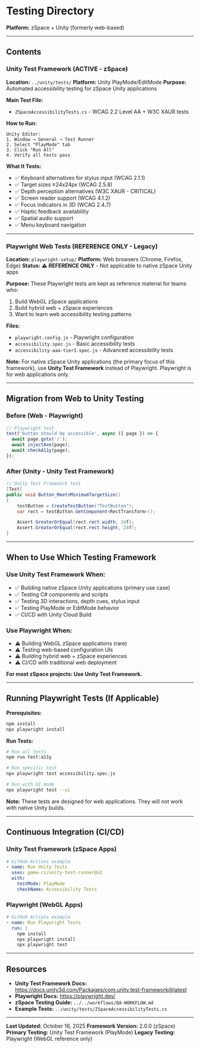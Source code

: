 # Testing Directory

**Platform:** zSpace + Unity (formerly web-based)

---

## Contents

### Unity Test Framework (ACTIVE - zSpace)
**Location:** `../unity/tests/`
**Platform:** Unity PlayMode/EditMode
**Purpose:** Automated accessibility testing for zSpace Unity applications

**Main Test File:**
- `ZSpaceAccessibilityTests.cs` - WCAG 2.2 Level AA + W3C XAUR tests

**How to Run:**
```
Unity Editor:
1. Window → General → Test Runner
2. Select "PlayMode" tab
3. Click "Run All"
4. Verify all tests pass
```

**What It Tests:**
- ✅ Keyboard alternatives for stylus input (WCAG 2.1.1)
- ✅ Target sizes ≥24x24px (WCAG 2.5.8)
- ✅ Depth perception alternatives (W3C XAUR - CRITICAL)
- ✅ Screen reader support (WCAG 4.1.2)
- ✅ Focus indicators in 3D (WCAG 2.4.7)
- ✅ Haptic feedback availability
- ✅ Spatial audio support
- ✅ Menu keyboard navigation

---

### Playwright Web Tests (REFERENCE ONLY - Legacy)
**Location:** `playwright-setup/`
**Platform:** Web browsers (Chrome, Firefox, Edge)
**Status:** ⚠️ **REFERENCE ONLY** - Not applicable to native zSpace Unity apps

**Purpose:**
These Playwright tests are kept as reference material for teams who:
1. Build WebGL zSpace applications
2. Build hybrid web + zSpace experiences
3. Want to learn web accessibility testing patterns

**Files:**
- `playwright.config.js` - Playwright configuration
- `accessibility.spec.js` - Basic accessibility tests
- `accessibility-aaa-tier1.spec.js` - Advanced accessibility tests

**Note:**
For native zSpace Unity applications (the primary focus of this framework), use **Unity Test Framework** instead of Playwright. Playwright is for web applications only.

---

## Migration from Web to Unity Testing

### Before (Web - Playwright)
```javascript
// Playwright test
test('button should be accessible', async ({ page }) => {
  await page.goto('/');
  await injectAxe(page);
  await checkA11y(page);
});
```

### After (Unity - Unity Test Framework)
```csharp
// Unity Test Framework test
[Test]
public void Button_MeetsMinimumTargetSize()
{
    testButton = CreateTestButton("TestButton");
    var rect = testButton.GetComponent<RectTransform>();

    Assert.GreaterOrEqual(rect.rect.width, 24f);
    Assert.GreaterOrEqual(rect.rect.height, 24f);
}
```

---

## When to Use Which Testing Framework

### Use Unity Test Framework When:
- ✅ Building native zSpace Unity applications (primary use case)
- ✅ Testing C# components and scripts
- ✅ Testing 3D interactions, depth cues, stylus input
- ✅ Testing PlayMode or EditMode behavior
- ✅ CI/CD with Unity Cloud Build

### Use Playwright When:
- ⚠️ Building WebGL zSpace applications (rare)
- ⚠️ Testing web-based configuration UIs
- ⚠️ Building hybrid web + zSpace experiences
- ⚠️ CI/CD with traditional web deployment

**For most zSpace projects: Use Unity Test Framework.**

---

## Running Playwright Tests (If Applicable)

**Prerequisites:**
```bash
npm install
npx playwright install
```

**Run Tests:**
```bash
# Run all tests
npm run test:a11y

# Run specific test
npx playwright test accessibility.spec.js

# Run with UI mode
npx playwright test --ui
```

**Note:** These tests are designed for web applications. They will not work with native Unity builds.

---

## Continuous Integration (CI/CD)

### Unity Test Framework (zSpace Apps)
```yaml
# GitHub Actions example
- name: Run Unity Tests
  uses: game-ci/unity-test-runner@v2
  with:
    testMode: PlayMode
    checkName: Accessibility Tests
```

### Playwright (WebGL Apps)
```yaml
# GitHub Actions example
- name: Run Playwright Tests
  run: |
    npm install
    npx playwright install
    npx playwright test
```

---

## Resources

- **Unity Test Framework Docs:** https://docs.unity3d.com/Packages/com.unity.test-framework@latest
- **Playwright Docs:** https://playwright.dev/
- **zSpace Testing Guide:** `../../workflows/QA-WORKFLOW.md`
- **Example Tests:** `../unity/tests/ZSpaceAccessibilityTests.cs`

---

**Last Updated:** October 16, 2025
**Framework Version:** 2.0.0 (zSpace)
**Primary Testing:** Unity Test Framework (PlayMode)
**Legacy Testing:** Playwright (WebGL reference only)
